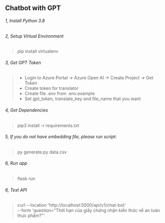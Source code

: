 ## Chatbot with GPT

###### 1, Install Python 3.8

###### 2, Setup Virtual Environment

> pip install virtualenv

###### 3, Get GPT Token

> - Login to Azure Portal -> Azure Open AI -> Create Project -> Get Token
> - Create token for translator
> - Create file .env from .env.example
> - Set gpt_token, translate_key and file_name that you want

###### 4, Get Dependencies

> pip3 install -r requirements.txt

###### 5, If you do not have embedding file, please run script:

> py generate.py data.csv

###### 6, Run app

> flask run

###### 6, Test API

> curl --location 'http://localhost:5000/api/v1/chat-bot' \
--form 'question="Thời hạn của giấy chứng nhận kiến thức về an toàn thực phẩm?"'